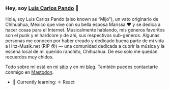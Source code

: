### Hey, soy [Luis Carlos Pando](https://luiscarlospando.com) 👋
Hola, soy Luis Carlos Pando (also known as “Mijo”), un vato originario de Chihuahua, México que vive con su bella esposa Marissa ❤️ y se dedica a hacer cosas para el Internet. Musicalmente hablando, mis géneros favoritos son el punk y el hardcore y de ahí, sus respectivos sub-géneros. Algunas personas me conocen por haber creado y dedicado buena parte de mi vida a Hitz-Musik.net (RIP 😵) ― una comunidad dedicada a cubrir la música y la escena local de mi querido ranchito, Chihuahua. De eso solo me quedan recuerdos muy chidos.

Todo sobre mí está en mi [sitio](https://luiscarlospando.com) y en mi [blog](https://blog.luiscarlospando.com). También puedes contactarte conmigo en [Mastodon](https://mastodon.online/@mijo).

- 🌱 Currently learning: ⚛️ React

<!--
**luiscarlospando/luiscarlospando** is a ✨ _special_ ✨ repository because its `README.md` (this file) appears on your GitHub profile.

Here are some ideas to get you started:

- 🔭 I’m currently working on ...
- 🌱 I’m currently learning ...
- 👯 I’m looking to collaborate on ...
- 🤔 I’m looking for help with ...
- 💬 Ask me about ...
- 📫 How to reach me: ...
- 😄 Pronouns: ...
- ⚡ Fun fact: ...
-->

